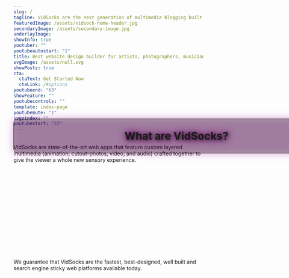 ```yaml
---
slug: /
tagline: VidSocks are the next generation of multimedia blogging built into the fastest cloud=based web apps available today.
featuredImage: /assets/vidsock-home-header.jpg
secondaryImage: /assets/secondary-image.jpg
underlayImage: 
showInfo: true
youtuber: ""
youtubeautostart: "1"
title: Best website design builder for artists, photographers, musicians, clubs/restaurants and other small businesses
svgImage: /assets/null.svg
showPosts: true
cta:
  ctaText: Get Started Now
  ctaLink: /#options
youtubeend: "63"
showFeature: ""
youtubecontrols: ""
template: index-page
youtubemute: "1"
svgzindex: ""
youtubestart: "33"
---
```





<h2 class="" style="font-weight:bold; font-size:200%; background:rgba(0,0,0,0.30); padding:0; border-radius:12px; text-align:center;
filter: drop-shadow(0px 0px 10px #ad04a5); text-shadow:2px 2px 10px #222; margin-top:-50px; position:absolute; width:90%; display:flex; justify-content:center; border:1px solid #000;">



What are VidSocks?</h2>
<br />
VidSocks are state-of-the-art web apps that feature custom layered multimedia (animation, cutout-photos, video, and audio) crafted together to give the viewer a whole new sensory experience.

<h3 class="" style="color:#fff; font-weight:bold; font-size:115%; margin:1rem 0; text-align:center; padding:5px; border-radius:12px;"> Built for artists, photographers, musicians, clubs &amp; restaurants and other small businesses<br /><br /> Your content has a <strong style="font-size:200%">BIG</strong> presence on the web.
</h3>



<!-- <div class="headline" style="text-align:center; font-size:130%;">Maximize Content - Reduce Times - Increase SEO</div> -->
<br />
<h3 class="" style="color:#fff; font-weight:bold; font-size:115%; text-align:center;" >Maximize Content - Reduce Times - Increase SEO<br />GOOGLE LOVES VIDSOCKS!</h3>
<br />

 <!-- <div style="text-align:center; text-decoration:underline"><a href="/about/">Check out the full list of VidSocks features</a></div>
 <br /> -->




<div style="text-align:;">We guarantee that VidSocks are the fastest, best-designed, well built and search engine sticky web platforms available today.</div>

<br />


<!-- ## With each winning bid, you not only get to take home your new VidSock, but you will also get your very own copy of the <strong>VidSock NFT Marketing Platform™</strong> to make and market your own VidSocks. -->